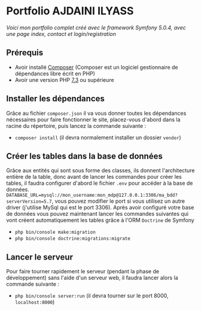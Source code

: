 # Portfolio AJDAINI ILYASS
_Voici mon portfolio complet créé avec le framework Symfony 5.0.4, avec une page index, contact et login/registration_

## Prérequis  
* Avoir installé [Composer](https://getcomposer.org/download) (Composer est un logiciel gestionnaire de dépendances libre écrit en PHP)
* Avoir une version PHP [7.3](https://www.php.net/downloads.php) ou supérieure

## Installer les dépendances 
Grâce au fichier ```composer.json``` il va vous donner toutes les dépendances nécessaires pour faire fonctionner le site, placez-vous d'abord dans la racine du répertoire, puis lancez la commande suivante :

* ```composer install``` (il devra normalement installer un dossier ```vendor```)

## Créer les tables dans la base de données
Grâce aux entités qui sont sous forme des classes, ils donnent l'architecture entière de la table, donc avant de lancer les commandes pour créer les tables, il faudra configurer d'abord le fichier ```.env``` pour accéder à la base de données.
```DATABASE_URL=mysql://mon_username:mon_mdp@127.0.0.1:3306/ma_bdd?serverVersion=5.7```, vous pouvez modifier le port si vous utilisez un autre driver (j'utilise MySql qui est le port 3306). Après avoir configuré votre base de données vous pouvez maintenant lancer les commandes suivantes qui vont créent automatiquement les tables grâce à l'ORM ```Doctrine``` de Symfony

* ```php bin/console make:migration```
* ```php bin/console doctrine:migrations:migrate```

## Lancer le serveur
Pour faire tourner rapidement le serveur (pendant la phase de développement) sans l'aide d'un serveur web, il faudra lancer alors la commande suivante :
* ```php bin/console server:run``` (il devra tourner sur le port 8000, ```localhost:8000```)

